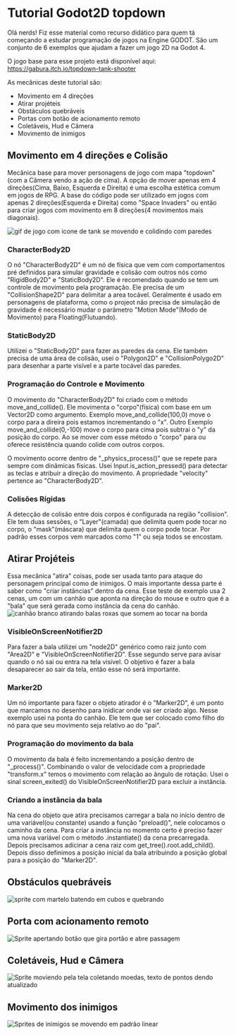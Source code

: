 # Tutorial Godot2D topdown

Olá nerds! Fiz esse material como recurso didático para quem tá começando a estudar programação de jogos na Engine GODOT. São um conjunto de 6 exemplos que ajudam a fazer um jogo 2D na Godot 4.

O jogo base para esse projeto está disponível aqui: https://gabura.itch.io/topdown-tank-shooter

As mecânicas deste tutorial são:
- Movimento em 4 direções
- Atirar projéteis
- Obstáculos quebráveis
- Portas com botão de acionamento remoto
- Coletáveis, Hud e Câmera
- Movimento de inimigos

## Movimento em 4 direções e Colisão
Mecânica base para mover personagens de jogo com mapa "topdown"(com a Câmera vendo a ação de cima). A opção de mover apenas em 4 direções(Cima, Baixo, Esquerda e Direita) é uma escolha estética comum em jogos de RPG. A base do código pode ser utilizado em jogos com apenas 2 direções(Esquerda e Direita) como "Space Invaders" ou então para criar jogos com movimento em 8 direções(4 movimentos mais diagonais).

![gif de jogo com icone de tank se movendo e colidindo com paredes](https://github.com/GaburaDigital/TutorialGodot2Dtopdown/blob/main/gifs%20EXEMPLOS/movimento4direcoes.gif)

### CharacterBody2D
O nó "CharacterBody2D" é um nó de física que vem com comportamentos pré definidos para simular gravidade e colisão com outros nós como "RigidBody2D" e "StaticBody2D". Ele é recomendado quando se tem um controle de movimento pela programação. Ele precisa de um "CollisionShape2D" para delimitar a area tocável. Geralmente é usado em personagens de plataforma, como o projeot não precisa de simulação de gravidade é necessário mudar o parâmetro "Motion Mode"(Modo de Movimento) para Floating(Flutuando).

### StaticBody2D
Utilizei o "StaticBody2D" para fazer as paredes da cena. Ele também precisa de uma área de colisão, usei o "Polygon2D" e "CollisionPolygo2D" para desenhar a parte visível e a parte tocável das paredes. 

### Programação do Controle e Movimento
O movimento do "CharacterBody2D" foi criado com o método move_and_collide(). Ele movimenta o "corpo"(física) com base em um Vector2D como argumento. Exemplo move_and_collide(100,0) move o corpo para a direira pois estamos incrementando o "x". Outro Exemplo move_and_collide(0,-100) move o corpo para cima pois subtrai o "y" da posição do corpo. Ao se mover com esse método o "corpo" para ou oferece resistência quando colide com outros corpos.

O movimento ocorre dentro de "_physics_process()" que se repete para sempre com dinâmicas físicas. Usei Input.is_action_pressed() para detectar as teclas e atribuir a direção do movimento. A propriedade "velocity" pertence ao "CharacterBody2D".

### Colisões Rígidas
A detecção de colisão entre dois corpos é configurada na região "collision". Ele tem duas sessões, o "Layer"(camada) que delimita quem pode tocar no corpo, o "mask"(máscara) que delimita quem o corpo pode tocar. Por padrão esses corpos vem marcados como "1" ou seja todos se encostam.

## Atirar Projéteis
Essa mecânica "atira" coisas, pode ser usada tanto para ataque do personagem principal como de inimigos. O mais importante dessa parte é saber como "criar instâncias" dentro da cena. Esse teste de exemplo usa 2 cenas, um com um canhão que aponta na direção do mouse e outro que é a "bala" que será gerada como instância da cena do canhão.
![canhão branco atirando balas roxas que somem ao tocar na borda](https://github.com/GaburaDigital/TutorialGodot2Dtopdown/blob/main/gifs%20EXEMPLOS/projeteis.gif)

### VisibleOnScreenNotifier2D
Para fazer a bala utilizei um "node2D" genérico como raiz junto com "Area2D" e "VisibleOnScreenNotifier2D". Esse segundo serve para avisar quando o nó sai ou entra na tela visível. O objetivo é fazer a bala desaparecer ao sair da tela, então esse nó será importante.

### Marker2D
Um nó importante para fazer o objeto atirador é o "Marker2D", é um ponto que marcamos no desenho para inidicar onde vai ser criado algo. Nesse exemplo usei na ponta do canhão. Ele tem que ser colocado como filho do nó para que seu movimento seja relativo ao do "pai".

### Programação do movimento da bala
O movimento da bala é feito incrementando a posição dentro de "_process()". Combinando o valor de velocidade com a propriedade "transform.x" temos o movimento com relação ao ângulo de rotação. Usei o sinal screen_exited() do VisibleOnScreenNotifier2D para excluir a instância.

### Criando a instância da bala
Na cena do objeto que atira precisamos carregar a bala no início dentro de uma variável(ou constante) usando a função "preload()", nele colocamos o caminho da cena. Para criar a instância no momento certo é preciso fazer uma nova variável com o método .instantiate() da cena precarregada. Depois precisamos adicinar a cena raiz com get_tree().root.add_child(). Depois disso definimos a posição inicial da bala atribuindo a posição global para a posição do "Marker2D".

## Obstáculos quebráveis
![sprite com martelo batendo em cubos e quebrando](https://github.com/GaburaDigital/TutorialGodot2Dtopdown/blob/main/gifs%20EXEMPLOS/quebrarPedra.gif)

## Porta com acionamento remoto
![Sprite apertando botão que gira portão e abre passagem](https://github.com/GaburaDigital/TutorialGodot2Dtopdown/blob/main/gifs%20EXEMPLOS/portaControle.gif)

## Coletáveis, Hud e Câmera
![Sprite moviendo pela tela coletando moedas, texto de pontos dendo atualizado](https://github.com/GaburaDigital/TutorialGodot2Dtopdown/blob/main/gifs%20EXEMPLOS/coletHUDcamera.gif)

## Movimento dos inimigos
![Sprites de inimigos se movendo em padrão linear](https://github.com/GaburaDigital/TutorialGodot2Dtopdown/blob/main/gifs%20EXEMPLOS/inimigoMOVIMENTO.gif)
